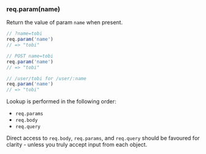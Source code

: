 <h3 id='req.param'>req.param(name)</h3>

Return the value of param `name` when present.

```js
// ?name=tobi
req.param('name')
// => "tobi"

// POST name=tobi
req.param('name')
// => "tobi"

// /user/tobi for /user/:name
req.param('name')
// => "tobi"
```

Lookup is performed in the following order:

* `req.params`
* `req.body`
* `req.query`

Direct access to `req.body`, `req.params`,
and `req.query` should be favoured for clarity - unless
you truly accept input from each object.
